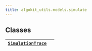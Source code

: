 ```yaml
---
title: algokit_utils.models.simulate
---
```


## Classes

| [`SimulationTrace`](#algokit_utils.models.simulate.SimulationTrace) |     |
| ------------------------------------------------------------------- | --- |
